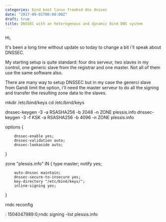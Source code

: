 ```yaml
---
categories: bind knot linux freebsd dns dnssec
date: "2017-09-01T00:00:00Z"
draft: true
title: DNSSEC with an heterogenous and dynamic Bind DNS system
---
```


Hi,

It's been a long time without update so today to change a bit i'll speak about DNSSEC.

My starting setup is quite standard: four dns serveur, two slaves in my control, one generic slave from the registrar and one master. Not all of them use the same software also.

There are many way to setup DNSSEC but in my case the generci slave from Gandi limit the option, i'll need the master serveur to do all the signing and transfer the resulting zone data to the slaves.


mkdir /etc/bind/keys
cd /etc/bind/keys

dnssec-keygen -3 -a RSASHA256 -b 2048 -n ZONE plessis.info
dnssec-keygen -3 -f KSK -a RSASHA256 -b 4096 -n ZONE plessis.info

options {

        dnssec-enable yes;
        dnssec-validation auto;
        dnssec-lookaside auto;
}

zone "plessis.info" IN {
        type master;
        notify yes;

        auto-dnssec maintain;
        dnssec-secure-to-insecure yes;
        key-directory "/etc/bind/keys/";
        inline-signing yes;
}


rndc reconfig

: 1504047989:0;rndc signing -list plessis.info
